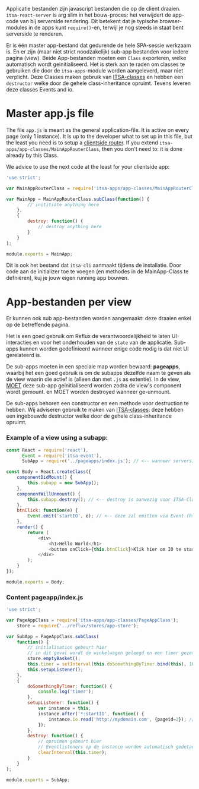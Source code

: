 Applicatie bestanden zijn javascript bestanden die op de client draaien. `itsa-react-server` is arg slim in het bouw-proces: het verwijdert de app-code van bij serverside rendering. Dit betekent dat je typische browser-modules in de apps kunt `require()`-en, terwijl je nog steeds in staat bent serverside te renderen.

Er is één master app-bestand dat gedurende de hele SPA-sessie werkzaam is. En er zijn (maar niet strict noodzakelijk) sub-app bestanden voor iedere pagina (view). Beide App-bestanden moeten een `Class` exporteren, welke automatisch wordt geinitialiseerd. Het is sterk aan te raden om classes te gebruiken die door de `itsa-apps`-module worden aangeleverd, maar niet verplicht. Deze Classes maken gebruik van [ITSA-classes](https://www.npmjs.com/package/itsa-classes) en hebben een `destructor` welke door de gehele class-inheritance opruimt. Tevens leveren deze classes Events and io.

# Master app.js file
The file `app.js` is meant as the general application-file. It is active on every page (only 1 instance). It is up to the developer what to set up in this file, but the least you need is to setup a [clientside router](/router). If you extend `itsa-apps/app-classes/MainAppRouterClass`, then you don't need to: it is done already by this Class.

We advice to use the next code at the least for your clientside app:

```js
'use strict';

var MainAppRouterClass = require('itsa-apps/app-classes/MainAppRouterClass');

var MainApp = MainAppRouterClass.subClass(function() {
        // inititiate anything here
    },
    {
        destroy: function() {
            // destroy anything here
        }
    }
);

module.exports = MainApp;
```
Dit is ook het bestand dat `itsa-cli` aanmaakt tijdens de installatie. Door code aan de initializer toe te voegen (en methodes in de MainApp-Class te defniëren), kuj je jouw eigen running app bouwen.

# App-bestanden per view
Er kunnen ook sub app-bestanden worden aangemaakt: deze draaien enkel op de betreffende pagina.

Het is een goed gebruik om Reflux de verantwoordelijkheid te laten UI-interacties en voor het onderhouden van de `state` van de applicatie. Sub-apps kunnen worden gedefinieerd wanneer enige code nodig is dat niet UI gerelateerd is.

De sub-apps moeten in een speciale map worden bewaard: **pageapps**, waarbij het een goed gebruik is om de subapps dezelfde naam te geven als de view waarin die actief is (alleen dan met `.js` as extentie). In de view, <u>MOET</u> deze sub-app geinitialiseerd worden zodra de view's component wordt gemount. en MOET worden destroyed wanneer ge-unmount.

De sub-apps behoren een constructor en een methode voor destruction te hebben. Wij adviseren gebruik te maken van [ITSA-classes](https://www.npmjs.com/package/itsa-classes): deze hebben een ingebouwde destructor welke door de gehele class-inheritance opruimt.

### Example of a view using a subapp:
```js
const React = require('react'),
      Event = require('itsa-event'),
      SubApp = require('../pageapps/index.js'); // <-- wanneer serverside gerendered, retourneert deze een lege Class

const Body = React.createClass({
    componentDidMount() {
        this.subapp = new SubApp();
    },
    componentWillUnmount() {
        this.subapp.destroy(); // <-- destroy is aanwezig voor ITSA-Classes, niet ES6-Classes
    },
    btnClick: function(e) {
        Event.emit('startIO', e); // <-- deze zal emitten via Event (http://itsa.io/docs/itsa-event)
    },
    render() {
        return (
            <div>
                <h1>Hello World</h1>
                <button onClick={this.btnClick}>Klik hier om IO te starten</button>
            </div>
        );
    }
});

module.exports = Body;
```

### Content pageapp/index.js
```js
'use strict';

var PageAppClass = require('itsa-apps/app-classes/PageAppClass');
    store = require('../reflux/stores/app-store');

var SubApp = PageAppClass.subClass(
    function() {
        // initialisation gebeurt hier
        // in dit geval wordt de winkelwagen geleegd en een timer gezet
        store.emptyBasket();
        this.timer = setInterval(this.doSomethingByTimer.bind(this), 1000);
        this.setupListener();
    },
    {
        doSomethingByTimer: function() {
            console.log('timer');
        },
        setupListener: function() {
            var instance = this;
            instance.after('*:startIO', function() {
                instance.io.read('http://mydomain.com', {pageid=2}); // <-- `io` is onderdeel van PageAppClass, zie (http://itsa.io/docs/itsa-io)
            });
        },
        destroy: function() {
            // opruimen gebeurt hier
            // Eventlisteners op de instance worden automatisch gedetached
            clearInterval(this.timer);
        }
    }
);

module.exports = SubApp;
```